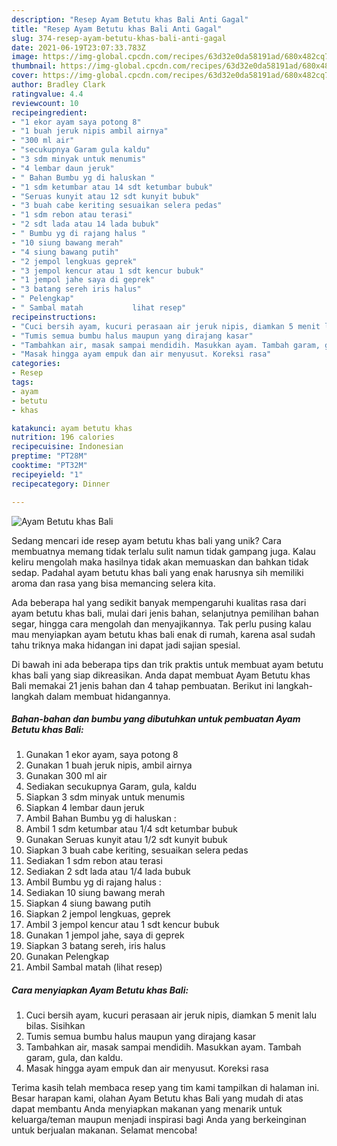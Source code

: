```yaml
---
description: "Resep Ayam Betutu khas Bali Anti Gagal"
title: "Resep Ayam Betutu khas Bali Anti Gagal"
slug: 374-resep-ayam-betutu-khas-bali-anti-gagal
date: 2021-06-19T23:07:33.783Z
image: https://img-global.cpcdn.com/recipes/63d32e0da58191ad/680x482cq70/ayam-betutu-khas-bali-foto-resep-utama.jpg
thumbnail: https://img-global.cpcdn.com/recipes/63d32e0da58191ad/680x482cq70/ayam-betutu-khas-bali-foto-resep-utama.jpg
cover: https://img-global.cpcdn.com/recipes/63d32e0da58191ad/680x482cq70/ayam-betutu-khas-bali-foto-resep-utama.jpg
author: Bradley Clark
ratingvalue: 4.4
reviewcount: 10
recipeingredient:
- "1 ekor ayam saya potong 8"
- "1 buah jeruk nipis ambil airnya"
- "300 ml air"
- "secukupnya Garam gula kaldu"
- "3 sdm minyak untuk menumis"
- "4 lembar daun jeruk"
- " Bahan Bumbu yg di haluskan "
- "1 sdm ketumbar atau 14 sdt ketumbar bubuk"
- "Seruas kunyit atau 12 sdt kunyit bubuk"
- "3 buah cabe keriting sesuaikan selera pedas"
- "1 sdm rebon atau terasi"
- "2 sdt lada atau 14 lada bubuk"
- " Bumbu yg di rajang halus "
- "10 siung bawang merah"
- "4 siung bawang putih"
- "2 jempol lengkuas geprek"
- "3 jempol kencur atau 1 sdt kencur bubuk"
- "1 jempol jahe saya di geprek"
- "3 batang sereh iris halus"
- " Pelengkap"
- " Sambal matah           lihat resep"
recipeinstructions:
- "Cuci bersih ayam, kucuri perasaan air jeruk nipis, diamkan 5 menit lalu bilas. Sisihkan"
- "Tumis semua bumbu halus maupun yang dirajang kasar"
- "Tambahkan air, masak sampai mendidih. Masukkan ayam. Tambah garam, gula, dan kaldu."
- "Masak hingga ayam empuk dan air menyusut. Koreksi rasa"
categories:
- Resep
tags:
- ayam
- betutu
- khas

katakunci: ayam betutu khas 
nutrition: 196 calories
recipecuisine: Indonesian
preptime: "PT28M"
cooktime: "PT32M"
recipeyield: "1"
recipecategory: Dinner

---
```



![Ayam Betutu khas Bali](https://img-global.cpcdn.com/recipes/63d32e0da58191ad/680x482cq70/ayam-betutu-khas-bali-foto-resep-utama.jpg)

Sedang mencari ide resep ayam betutu khas bali yang unik? Cara membuatnya memang tidak terlalu sulit namun tidak gampang juga. Kalau keliru mengolah maka hasilnya tidak akan memuaskan dan bahkan tidak sedap. Padahal ayam betutu khas bali yang enak harusnya sih memiliki aroma dan rasa yang bisa memancing selera kita.

Ada beberapa hal yang sedikit banyak mempengaruhi kualitas rasa dari ayam betutu khas bali, mulai dari jenis bahan, selanjutnya pemilihan bahan segar, hingga cara mengolah dan menyajikannya. Tak perlu pusing kalau mau menyiapkan ayam betutu khas bali enak di rumah, karena asal sudah tahu triknya maka hidangan ini dapat jadi sajian spesial.




Di bawah ini ada beberapa tips dan trik praktis untuk membuat ayam betutu khas bali yang siap dikreasikan. Anda dapat membuat Ayam Betutu khas Bali memakai 21 jenis bahan dan 4 tahap pembuatan. Berikut ini langkah-langkah dalam membuat hidangannya.

<!--inarticleads1-->

##### Bahan-bahan dan bumbu yang dibutuhkan untuk pembuatan Ayam Betutu khas Bali:

1. Gunakan 1 ekor ayam, saya potong 8
1. Gunakan 1 buah jeruk nipis, ambil airnya
1. Gunakan 300 ml air
1. Sediakan secukupnya Garam, gula, kaldu
1. Siapkan 3 sdm minyak untuk menumis
1. Siapkan 4 lembar daun jeruk
1. Ambil  Bahan Bumbu yg di haluskan :
1. Ambil 1 sdm ketumbar atau 1/4 sdt ketumbar bubuk
1. Gunakan Seruas kunyit atau 1/2 sdt kunyit bubuk
1. Siapkan 3 buah cabe keriting, sesuaikan selera pedas
1. Sediakan 1 sdm rebon atau terasi
1. Sediakan 2 sdt lada atau 1/4 lada bubuk
1. Ambil  Bumbu yg di rajang halus :
1. Sediakan 10 siung bawang merah
1. Siapkan 4 siung bawang putih
1. Siapkan 2 jempol lengkuas, geprek
1. Ambil 3 jempol kencur atau 1 sdt kencur bubuk
1. Gunakan 1 jempol jahe, saya di geprek
1. Siapkan 3 batang sereh, iris halus
1. Gunakan  Pelengkap
1. Ambil  Sambal matah           (lihat resep)




<!--inarticleads2-->

##### Cara menyiapkan Ayam Betutu khas Bali:

1. Cuci bersih ayam, kucuri perasaan air jeruk nipis, diamkan 5 menit lalu bilas. Sisihkan
1. Tumis semua bumbu halus maupun yang dirajang kasar
1. Tambahkan air, masak sampai mendidih. Masukkan ayam. Tambah garam, gula, dan kaldu.
1. Masak hingga ayam empuk dan air menyusut. Koreksi rasa




Terima kasih telah membaca resep yang tim kami tampilkan di halaman ini. Besar harapan kami, olahan Ayam Betutu khas Bali yang mudah di atas dapat membantu Anda menyiapkan makanan yang menarik untuk keluarga/teman maupun menjadi inspirasi bagi Anda yang berkeinginan untuk berjualan makanan. Selamat mencoba!
